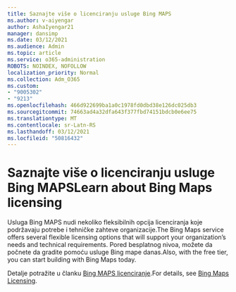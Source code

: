 ```yaml
---
title: Saznajte više o licenciranju usluge Bing MAPS
ms.author: v-aiyengar
author: AshaIyengar21
manager: dansimp
ms.date: 03/12/2021
ms.audience: Admin
ms.topic: article
ms.service: o365-administration
ROBOTS: NOINDEX, NOFOLLOW
localization_priority: Normal
ms.collection: Adm_O365
ms.custom:
- "9005302"
- "9213"
ms.openlocfilehash: 466d922699ba1a0c1978fd0dbd38e126dc025db3
ms.sourcegitcommit: 74663ad4a32dfa643f377fbd74151bdcb0e6ee75
ms.translationtype: MT
ms.contentlocale: sr-Latn-RS
ms.lasthandoff: 03/12/2021
ms.locfileid: "50816432"
---
```

# <a name="learn-about-bing-maps-licensing"></a><span data-ttu-id="b9638-102">Saznajte više o licenciranju usluge Bing MAPS</span><span class="sxs-lookup"><span data-stu-id="b9638-102">Learn about Bing Maps licensing</span></span>

<span data-ttu-id="b9638-103">Usluga Bing MAPS nudi nekoliko fleksibilnih opcija licenciranja koje podržavaju potrebe i tehničke zahteve organizacije.</span><span class="sxs-lookup"><span data-stu-id="b9638-103">The Bing Maps service offers several flexible licensing options that will support your organization’s needs and technical requirements.</span></span> <span data-ttu-id="b9638-104">Pored besplatnog nivoa, možete da počnete da gradite pomoću usluge Bing mape danas.</span><span class="sxs-lookup"><span data-stu-id="b9638-104">Also, with the free tier, you can start building with Bing Maps today.</span></span>

<span data-ttu-id="b9638-105">Detalje potražite u članku [Bing MAPS licenciranje](https://go.microsoft.com/fwlink/?linkid=2150203).</span><span class="sxs-lookup"><span data-stu-id="b9638-105">For details, see [Bing Maps Licensing](https://go.microsoft.com/fwlink/?linkid=2150203).</span></span>
